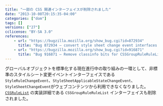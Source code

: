 ```yaml
---
title: "一部の CSS 関連インターフェイスが削除されました"
date: "2013-10-08T20:15:35-04:00"
categories: ["dom"]
tags: []
versions: ["27"]
cclicense: "BY-SA 3.0"
references:
    - url: "https://bugzilla.mozilla.org/show_bug.cgi?id=872934"
      title: "Bug 872934 – convert style sheet change event interfaces to Web IDL and stick [NoInterfaceObject] on them"
    - url: "https://bugzilla.mozilla.org/show_bug.cgi?id=916871"
      title: "Bug 916871 – Remove classinfo bits for CSSGroupRuleRuleList"
---
```

グローバルオブジェクトを標準化する現在進行中の取り組みの一環として、非標準のスタイルシート変更イベントインターフェイスである `StyleRuleChangeEvent`、`StyleSheetApplicableStateChangeEvent`、`StyleSheetChangeEvent`がウェブコンテンツから利用できなくなりました。[`CSSRuleList`](https://developer.mozilla.org/ja/docs/Web/API/CSSRuleList) の実装詳細である `CSSGroupRuleRuleList` インターフェイスも削除されました。
